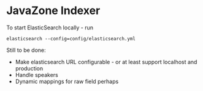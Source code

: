 # JavaZone Indexer

To start ElasticSearch locally - run

```
elasticsearch --config=config/elasticsearch.yml
```

Still to be done:

* Make elasticsearch URL configurable - or at least support localhost and production
* Handle speakers
* Dynamic mappings for raw field perhaps


